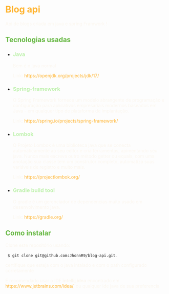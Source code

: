 <style>
    h1 {
        color: #FFB534;
    }
    h2 {
        color: #65B741;
    }
    h3 {
        color: #C1F2B0;
    }
    p {
        color: #FBF6EE;
    }
    span {
        color: #FBF6EE;
    }
    a {
        color: #FFB534;
    }
</style>

<h1>Blog api</h1>
<p> Api de blogs criada em java e spring Framwork !</p>
<h2>Tecnologias usadas</h2>
<ul>
    <li>
        <h3>Java</h3>
        <p>Bem é o java normal </p>
        <span>Link: </span>
        <a>https://openjdk.org/projects/jdk/17/</a>
    </li>
    <li>
        <h3>Spring-framework</h3>
        <p>O Spring Framework fornece um modelo abrangente de programação e configuração para aplicativos empresariais modernos baseados em Java - em qualquer tipo de plataforma de implantação.</p>
        <span>Link: </span>
        <a>https://spring.io/projects/spring-framework/</a>
    </li>
    <li>
        <h3>Lombok</h3>
        <p>O Projeto Lombok é uma biblioteca java que se conecta automaticamente ao seu editor e cria ferramentas, apimentando seu java.
Nunca mais escreva outro método getter ou equals, com uma anotação sua classe tem um construtor completo, automatiza suas variáveis ​​de registro e muito mais.</p>
        <span>Link: </span>
        <a>https://projectlombok.org/</a>
    </li>
    <li>
        <h3>Gradle build tool</h3>
        <p>O gradle é um gerenciador de dependencias muito usado em desenvolvimento java.</p>
        <span>Link: </span>
        <a>https://gradle.org/</a>
    </li>

</ul>
<h2>Como instalar</h2>
<p>Clone este repositório usando:</p>
<code> $ git clone git@github.com:JhonnR9/blog-api.git</code>. 
<p>certifique que esteja com o java intalado e com o path configurado corretamente</p>
<p>É recomendado usar o IDE<strong> intellij  idea</strong> encontrado em <a>https://www.jetbrains.com/idea/</a>, ou qualquer ide java de sua preferencia</p>




